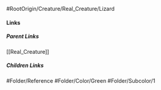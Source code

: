 #RootOrigin/Creature/Real_Creature/Lizard
#### Links
##### Parent Links
[[Real_Creature]]
##### Children Links
#Folder/Reference
#Folder/Color/Green
#Folder/Subcolor/1
